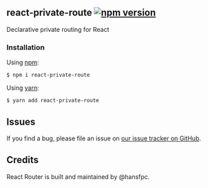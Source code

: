 ## react-private-route [![npm version](https://badge.fury.io/js/react-private-route.svg)](https://badge.fury.io/js/react-private-route) 

Declarative private routing for React


### Installation

Using [npm](https://www.npmjs.com/):

    $ npm i react-private-route


Using [yarn](https://yarnpkg.com/):

    $ yarn add react-private-route



## Issues

If you find a bug, please file an issue on [our issue tracker on GitHub](https://github.com/hansfpc/react-private-route/issues).

## Credits

React Router is built and maintained by @hansfpc.
